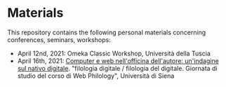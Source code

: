 # Materials

This repository contains the following personal materials concerning conferences, seminars, workshops:

- April 12nd, 2021: Omeka Classic Workshop, Università della Tuscia
- April 16th, 2021: [Computer e web nell'officina dell'autore: un'indagine sul nativo digitale](https://emmcarbe.github.io/materials/20210416_webphilology_unisi/index.html). "filologia digitale / filologia del digitale. Giornata di studio del corso di Web Philology", Università di Siena
